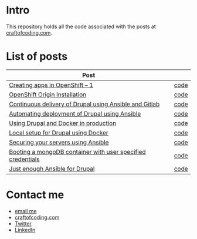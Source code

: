 # Intro

This repository holds all the code associated with the posts at [craftofcoding.com](https://www.craftofcoding.com).

# List of posts

| Post                                                                                                 |                                                |
|------------------------------------------------------------------------------------------------------|------------------------------------------------|
| [Creating apps in OpenShift – 1](https://www.craftofcoding.com/creating-apps-openshift-1/)                                                                  | [code](https://github.com/badri/craftofcoding.com/tree/master/creating_openshift_apps)                                           |
| [OpenShift Origin Installation](https://www.craftofcoding.com/openshift-origin-installation/)                                                                  | [code](https://github.com/badri/openshift-terraform/tree/v1.0)                                           |
| [Continuous delivery of Drupal using Ansible and Gitlab](https://www.craftofcoding.com/continuous-delivery-of-drupal-using-ansible-and-gitlab)                                                                  | [code](https://github.com/badri/craftofcoding.com/tree/master/continuous_delivery_of_drupal_using_ansible_and_gitlab)                                           |
| [Automating deployment of Drupal using Ansible](https://www.craftofcoding.com/automating-deployment-of-drupal-using-ansible)                                                                  | [code](https://github.com/badri/craftofcoding.com/tree/master/automated_deployment_of_drupal_using_ansible)                                           |
| [Using Drupal and Docker in production](https://www.craftofcoding.com/using-drupal-and-docker-in-production)                                                                  | [code](https://github.com/badri/craftofcoding.com/tree/master/using_drupal_docker_in_production)                                           |
| [Local setup for Drupal using Docker](https://www.craftofcoding.com/local-drupal-development-using-docker)                                                                  | [code](https://github.com/badri/craftofcoding.com/tree/master/local_setup_for_drupal_using_docker)                                           |
| [Securing your servers using Ansible](https://www.craftofcoding.com/securing-your-servers-using-ansible) | [code](https://github.com/badri/craftofcoding.com/tree/master/securing_servers_using_ansible) |
| [Booting a mongoDB container with user specified credentials](https://www.craftofcoding.com/docker-mongodb) | [code](https://github.com/badri/craftofcoding.com/tree/master/mongodb_container_with_user_specified_credentials) |
| [Just enough Ansible for Drupal](https://www.craftofcoding.com/just-enough-ansible-drupal) | [code](https://github.com/badri/drupal-ansible) |



# Contact me

- [email me](mailto:lakshmi@lakshminp.com?subject=Question%20about%20source%20code)
- [craftofcoding.com](https://www.craftofcoding.com)
- [Twitter](https://twitter.com/lakshminp)
- [LinkedIn](https://www.linkedin.com/in/lakshminp/)
